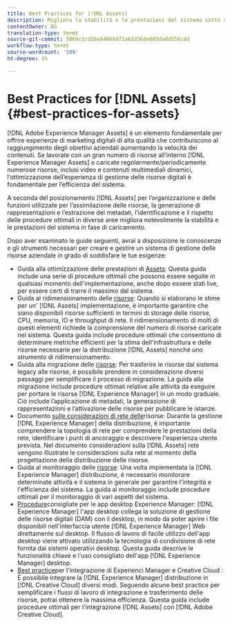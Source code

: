 ```yaml
---
title: Best Practices for [!DNL Assets]
description: Migliora la stabilità e le prestazioni del sistema sotto carico identificando e aderendo alle best practice che dipendono dalla distribuzione e dalla configurazione.
contentOwner: AG
translation-type: tm+mt
source-git-commit: 5069c2cd26e84866d72a61d36de085dadd556cdd
workflow-type: tm+mt
source-wordcount: '509'
ht-degree: 1%

---
```



# Best Practices for [!DNL Assets] {#best-practices-for-assets}

[!DNL Adobe Experience Manager Assets] è un elemento fondamentale per offrire esperienze di marketing digitali di alta qualità che contribuiscono al raggiungimento degli obiettivi aziendali aumentando la velocità dei contenuti. Se lavorate con un gran numero di risorse all’interno [!DNL Experience Manager Assets] o caricate regolarmente/periodicamente numerose risorse, inclusi video e contenuti multimediali dinamici, l’ottimizzazione dell’esperienza di gestione delle risorse digitali è fondamentale per l’efficienza del sistema.

A seconda del posizionamento [!DNL Assets] per l’organizzazione e delle funzioni utilizzate per l’assimilazione delle risorse, la generazione di rappresentazioni e l’estrazione dei metadati, l’identificazione e il rispetto delle procedure ottimali in diverse aree migliora notevolmente la stabilità e le prestazioni del sistema in fase di caricamento.

Dopo aver esaminato le guide seguenti, avrai a disposizione le conoscenze e gli strumenti necessari per creare e gestire un sistema di gestione delle risorse aziendale in grado di soddisfare le tue esigenze:

* Guida alla ottimizzazione delle prestazioni di [Assets](/help/assets/performance-tuning-guidelines.md): Questa guida include una serie di procedure ottimali che possono essere seguite in qualsiasi momento dell&#39;implementazione, anche dopo essere stati live, per essere certi di trarre il massimo dal sistema.
* Guida al ridimensionamento delle [risorse](/help/assets/assets-sizing-guide.md): Quando si elaborano le stime per un&#39; [!DNL Assets] implementazione, è importante garantire che siano disponibili risorse sufficienti in termini di storage delle risorse, CPU, memoria, IO e throughput di rete. Il ridimensionamento di molti di questi elementi richiede la comprensione del numero di risorse caricate nel sistema. Questa guida include procedure ottimali che consentono di determinare metriche efficienti per la stima dell&#39;infrastruttura e delle risorse necessarie per la distribuzione [!DNL Assets] nonché uno strumento di ridimensionamento.
* Guida alla migrazione delle [risorse](/help/assets/assets-migration-guide.md): Per trasferire le risorse dal sistema legacy alle risorse, è possibile prendere in considerazione diversi passaggi per semplificare il processo di migrazione. La guida alla migrazione include procedure ottimali relative alle attività da eseguire per portare le risorse [!DNL Experience Manager] in un modo graduale. Ciò include l’applicazione di metadati, la generazione di rappresentazioni e l’attivazione delle risorse per pubblicare le istanze.
* Documento [sulle considerazioni di rete delle](/help/assets/assets-network-considerations.md)risorse: Durante la gestione [!DNL Experience Manager] della distribuzione, è importante comprendere la topologia di rete per comprendere le prestazioni della rete, identificare i punti di ancoraggio e descrivere l&#39;esperienza utente prevista. Nel documento considerazioni sulla [!DNL Assets] rete vengono illustrate le considerazioni sulla rete al momento della progettazione della distribuzione delle risorse.
* Guida al monitoraggio delle [risorse](/help/assets/assets-monitoring-best-practices.md): Una volta implementata la [!DNL Experience Manager] distribuzione, è necessario monitorare determinate attività e il sistema in generale per garantire l&#39;integrità e l&#39;efficienza del sistema. La guida al monitoraggio include procedure ottimali per il monitoraggio di vari aspetti del sistema.
* [Procedure](https://docs.adobe.com/content/help/it-IT/experience-manager-desktop-app/using/introduction.html)consigliate per le app desktop  Experience Manager: [!DNL Experience Manager] l&#39;app desktop collega la soluzione di gestione delle risorse digitali (DAM) con il desktop, in modo da poter aprire i file disponibili nell&#39;interfaccia utente [!DNL Experience Manager] Web direttamente sul desktop. Il flusso di lavoro di facile utilizzo dell&#39;app desktop viene attivato utilizzando la tecnologia di condivisione di rete fornita dai sistemi operativi desktop. Questa guida descrive le funzionalità chiave e l&#39;uso consigliato dell&#39;app [!DNL Experience Manager] desktop.
* [Best practice](/help/assets/aem-cc-integration-best-practices.md)per l&#39;integrazione di Experienci Manager e Creative Cloud : È possibile integrare la [!DNL Experience Manager] distribuzione in [!DNL Creative Cloud] diversi modi. Seguendo alcune best practice per semplificare i flussi di lavoro di integrazione e trasferimento delle risorse, potrai ottenere la massima efficienza. Questa guida include procedure ottimali per l&#39;integrazione [!DNL Assets] con [!DNL Adobe Creative Cloud].
